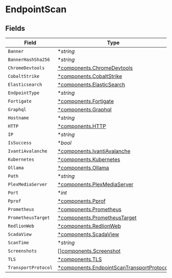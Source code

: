 # EndpointScan


## Fields

| Field                                                                                                 | Type                                                                                                  | Required                                                                                              | Description                                                                                           |
| ----------------------------------------------------------------------------------------------------- | ----------------------------------------------------------------------------------------------------- | ----------------------------------------------------------------------------------------------------- | ----------------------------------------------------------------------------------------------------- |
| `Banner`                                                                                              | **string*                                                                                             | :heavy_minus_sign:                                                                                    | N/A                                                                                                   |
| `BannerHashSha256`                                                                                    | **string*                                                                                             | :heavy_minus_sign:                                                                                    | N/A                                                                                                   |
| `ChromeDevtools`                                                                                      | [*components.ChromeDevtools](../../models/components/chromedevtools.md)                               | :heavy_minus_sign:                                                                                    | N/A                                                                                                   |
| `CobaltStrike`                                                                                        | [*components.CobaltStrike](../../models/components/cobaltstrike.md)                                   | :heavy_minus_sign:                                                                                    | N/A                                                                                                   |
| `Elasticsearch`                                                                                       | [*components.ElasticSearch](../../models/components/elasticsearch.md)                                 | :heavy_minus_sign:                                                                                    | N/A                                                                                                   |
| `EndpointType`                                                                                        | **string*                                                                                             | :heavy_minus_sign:                                                                                    | N/A                                                                                                   |
| `Fortigate`                                                                                           | [*components.Fortigate](../../models/components/fortigate.md)                                         | :heavy_minus_sign:                                                                                    | N/A                                                                                                   |
| `Graphql`                                                                                             | [*components.Graphql](../../models/components/graphql.md)                                             | :heavy_minus_sign:                                                                                    | N/A                                                                                                   |
| `Hostname`                                                                                            | **string*                                                                                             | :heavy_minus_sign:                                                                                    | N/A                                                                                                   |
| `HTTP`                                                                                                | [*components.HTTP](../../models/components/http.md)                                                   | :heavy_minus_sign:                                                                                    | N/A                                                                                                   |
| `IP`                                                                                                  | **string*                                                                                             | :heavy_minus_sign:                                                                                    | N/A                                                                                                   |
| `IsSuccess`                                                                                           | **bool*                                                                                               | :heavy_minus_sign:                                                                                    | N/A                                                                                                   |
| `IvantiAvalanche`                                                                                     | [*components.IvantiAvalanche](../../models/components/ivantiavalanche.md)                             | :heavy_minus_sign:                                                                                    | N/A                                                                                                   |
| `Kubernetes`                                                                                          | [*components.Kubernetes](../../models/components/kubernetes.md)                                       | :heavy_minus_sign:                                                                                    | N/A                                                                                                   |
| `Ollama`                                                                                              | [*components.Ollama](../../models/components/ollama.md)                                               | :heavy_minus_sign:                                                                                    | N/A                                                                                                   |
| `Path`                                                                                                | **string*                                                                                             | :heavy_minus_sign:                                                                                    | N/A                                                                                                   |
| `PlexMediaServer`                                                                                     | [*components.PlexMediaServer](../../models/components/plexmediaserver.md)                             | :heavy_minus_sign:                                                                                    | N/A                                                                                                   |
| `Port`                                                                                                | **int*                                                                                                | :heavy_minus_sign:                                                                                    | N/A                                                                                                   |
| `Pprof`                                                                                               | [*components.Pprof](../../models/components/pprof.md)                                                 | :heavy_minus_sign:                                                                                    | N/A                                                                                                   |
| `Prometheus`                                                                                          | [*components.Prometheus](../../models/components/prometheus.md)                                       | :heavy_minus_sign:                                                                                    | N/A                                                                                                   |
| `PrometheusTarget`                                                                                    | [*components.PrometheusTarget](../../models/components/prometheustarget.md)                           | :heavy_minus_sign:                                                                                    | N/A                                                                                                   |
| `RedlionWeb`                                                                                          | [*components.RedlionWeb](../../models/components/redlionweb.md)                                       | :heavy_minus_sign:                                                                                    | N/A                                                                                                   |
| `ScadaView`                                                                                           | [*components.ScadaView](../../models/components/scadaview.md)                                         | :heavy_minus_sign:                                                                                    | N/A                                                                                                   |
| `ScanTime`                                                                                            | **string*                                                                                             | :heavy_minus_sign:                                                                                    | N/A                                                                                                   |
| `Screenshots`                                                                                         | [][components.Screenshot](../../models/components/screenshot.md)                                      | :heavy_minus_sign:                                                                                    | N/A                                                                                                   |
| `TLS`                                                                                                 | [*components.TLS](../../models/components/tls.md)                                                     | :heavy_minus_sign:                                                                                    | N/A                                                                                                   |
| `TransportProtocol`                                                                                   | [*components.EndpointScanTransportProtocol](../../models/components/endpointscantransportprotocol.md) | :heavy_minus_sign:                                                                                    | N/A                                                                                                   |